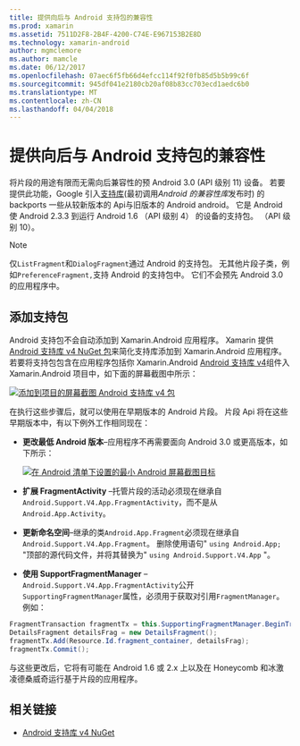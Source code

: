 ```yaml
---
title: 提供向后与 Android 支持包的兼容性
ms.prod: xamarin
ms.assetid: 7511D2F8-2B4F-4200-C74E-E967153B2E8D
ms.technology: xamarin-android
author: mgmclemore
ms.author: mamcle
ms.date: 06/12/2017
ms.openlocfilehash: 07aec6f5fb66d4efcc114f92f0fb85d5b5b99c6f
ms.sourcegitcommit: 945df041e2180cb20af08b83cc703ecd1aedc6b0
ms.translationtype: MT
ms.contentlocale: zh-CN
ms.lasthandoff: 04/04/2018
---
```

# <a name="providing-backwards-compatibility-with-the-android-support-package"></a>提供向后与 Android 支持包的兼容性

将片段的用途有限而无需向后兼容性的预 Android 3.0 (API 级别 11) 设备。 若要提供此功能，Google 引入[支持库](http://developer.android.com/sdk/compatibility-library.html)(最初调用*Android 的兼容性库*发布时) 的 backports 一些从较新版本的 Api与旧版本的 Android android。 它是 Android 使 Android 2.3.3 到运行 Android 1.6 （API 级别 4） 的设备的支持包。 （API 级别 10）。

> [!NOTE]
> 仅`ListFragment`和`DialogFragment`通过 Android 的支持包。 无其他片段子类，例如`PreferenceFragment,`支持 Android 的支持包中。 它们不会预先 Android 3.0 的应用程序中。 


## <a name="adding-the-support-package"></a>添加支持包

Android 支持包不会自动添加到 Xamarin.Android 应用程序。 Xamarin 提供[Android 支持库 v4 NuGet 包](https://www.nuget.org/packages/Xamarin.Android.Support.v4/)来简化支持库添加到 Xamarin.Android 应用程序。若要将支持包包含在应用程序包括你 Xamarin.Android [Android 支持库 v4](https://www.nuget.org/packages/Xamarin.Android.Support.v4/)组件入 Xamarin.Android 项目中，如下面的屏幕截图中所示： 

[![添加到项目的屏幕截图 Android 支持库 v4 包](providing-backwards-compatibility-images/02-sml.png)](providing-backwards-compatibility-images/02.png#lightbox)

在执行这些步骤后，就可以使用在早期版本的 Android 片段。 片段 Api 将在这些早期版本中，有以下例外工作相同现在： 

-   **更改最低 Android 版本**&ndash;应用程序不再需要面向 Android 3.0 或更高版本，如下所示： 

    [![在 Android 清单下设置的最小 Android 屏幕截图目标](providing-backwards-compatibility-images/03-sml.png)](providing-backwards-compatibility-images/03.png#lightbox)

-   **扩展 FragmentActivity** &ndash;托管片段的活动必须现在继承自`Android.Support.V4.App.FragmentActivity`，而不是从`Android.App.Activity`。 

-   **更新命名空间**&ndash;继承的类`Android.App.Fragment`必须现在继承自`Android.Support.V4.App.Fragment`。 删除使用语句" `using Android.App;` "顶部的源代码文件，并将其替换为" `using Android.Support.V4.App` "。 

-   **使用 SupportFragmentManager** &ndash; `Android.Support.V4.App.FragmentActivity`公开`SupportingFragmentManager`属性，必须用于获取对引用`FragmentManager`。 例如： 

```csharp
FragmentTransaction fragmentTx = this.SupportingFragmentManager.BeginTransaction();
DetailsFragment detailsFrag = new DetailsFragment();
fragmentTx.Add(Resource.Id.fragment_container, detailsFrag);
fragmentTx.Commit();
```

与这些更改后，它将有可能在 Android 1.6 或 2.x 上以及在 Honeycomb 和冰激凌德桑威奇运行基于片段的应用程序。 


## <a name="related-links"></a>相关链接

- [Android 支持库 v4 NuGet](https://www.nuget.org/packages/Xamarin.Android.Support.v4/)
